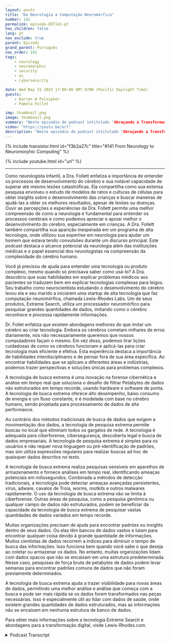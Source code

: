 ```yaml
---
layout: posts
title: "Da Neurologia à Computação Neuromórfica"
number: 141
permalink: episode-EDT141-pt
has_children: false
lang: pt
nav_exclude: true
parent: Episodi
grand_parent: Português
nav_order: 141
tags:
    - neurology
    - neuromorphic
    - security
    - ai
    - cybersecurity

date: Wed May 31 2023 17:00:00 GMT-0700 (Pacific Daylight Time)
guests:
    - Darren W Pulsipher
    - Pamela Follet

img: thumbnail.png
image: thumbnail.png
summary: "Neste episódio de podcast intitulado "Abraçando a Transformação Digital", a Dra. Pamela Follett, neurologista e co-fundadora do Lewis Rhodes Labs, compartilha sua formação e expertise no campo da neurologia, especialmente no que diz respeito à pesquisa sobre o desenvolvimento do cérebro na primeira infância."
video: "https://youtu.be/url"
description: "Neste episódio de podcast intitulado "Abraçando a Transformação Digital", a Dra. Pamela Follett, neurologista e co-fundadora do Lewis Rhodes Labs, compartilha sua formação e expertise no campo da neurologia, especialmente no que diz respeito à pesquisa sobre o desenvolvimento do cérebro na primeira infância."
---
```


<div>
{% include transistor.html id="f3b2a27c" title="#141 From Neurology to Neuromorphic Computing" %}

{% include youtube.html id="url" %}
</div>

---

Como neurologista infantil, a Dra. Follett enfatiza a importância de entender os processos de desenvolvimento do cérebro e sua notável capacidade de superar até mesmo lesões catastróficas. Ela compartilha como sua extensa pesquisa envolveu o estudo de modelos de ratos e culturas de células para obter insights sobre o desenvolvimento das crianças e buscar maneiras de ajudá-las a obter os melhores resultados, apesar de lesões ou doenças. Ouvir as percepções e experiências da Dra. Follett permite uma melhor compreensão de como a neurologia é fundamental para entender os processos cerebrais e como podemos apreciar e apoiar melhor o desenvolvimento do cérebro, especialmente em crianças. A Dra. Follett também compartilha sua aparição inesperada em um programa de alta tecnologia, onde utilizou sua expertise em neurologia para ajudar um homem que estava tendo convulsões durante um discurso principal. Este podcast destaca o alcance potencial da neurologia além das instituições médicas e o papel essencial dos neurologistas na compreensão da complexidade do cérebro humano.

Você já precisou de ajuda para entender uma tecnologia ou produto complexo, mesmo quando só precisava saber como usá-lo? A Dra. descobriu que suas habilidades em explicar problemas médicos aos pacientes se traduzem bem em explicar tecnologias complexas para leigos. Seu trabalho como neurocientista estudando o desenvolvimento do cérebro levou ela e seu marido a iniciarem uma startup de alta tecnologia que faz computação neuromórfica, chamada Lewis-Rhodes Labs. Um de seus produtos, Extreme Search, utiliza um processador neuromórfico para pesquisar grandes quantidades de dados, imitando como o cérebro reconhece e processa rapidamente informações.

Dr. Follet enfatiza que existem abordagens melhores do que imitar um cérebro ao criar tecnologia. Embora os cérebros cometam milhares de erros diariamente, nós não necessariamente queremos que nossos computadores façam o mesmo. Em vez disso, podemos tirar lições cuidadosas de como os cérebros funcionam e aplicá-las para criar tecnologia mais eficiente e efetiva. Esta experiência destaca a importância de habilidades interdisciplinares e de pensar fora de sua área específica. Ao encontrar habilidades que se aplicam a diferentes áreas e indústrias, podemos trazer perspectivas e soluções únicas para problemas complexos.

A tecnologia de busca extrema é uma inovação na forense cibernética e análise em tempo real que soluciona o desafio de filtrar Petabytes de dados não estruturados em tempo recorde, usando hardware e software de ponta. A tecnologia de busca extrema oferece alto desempenho, baixo consumo de energia e um fluxo constante, e é modelada com base no cérebro humano, sendo projetada para processamento de dados de alta performance.

Ao contrário dos métodos tradicionais de busca de dados que exigem a movimentação dos dados, a tecnologia de pesquisa extrema permite buscas no local que eliminam todos os gargalos de rede. A tecnologia é adequada para ciberforense, cibersegurança, descoberta legal e busca de dados empresariais. A tecnologia de pesquisa extrema é simples para os usuários e não requer nova linguagem ou pré-identificação de padrões, mas sim utiliza expressões regulares para realizar buscas ad hoc de quaisquer dados descritos no texto.

A tecnologia de busca extrema realiza pesquisas sensíveis em aparelhos de armazenamento e fornece análises em tempo real, identificando ameaças potenciais em milissegundos. Combinada a métodos de detecção tradicionais, a tecnologia pode detectar ameaças avançadas persistentes, vírus, adware, cavalos de Troia, worms, rootkits e outros malwares rapidamente. O uso da tecnologia de busca extrema não se limita à ciberforense. Outras áreas de pesquisa, como a pesquisa genômica ou qualquer campo de dados não estruturados, podem se beneficiar da capacidade da tecnologia de busca extrema de pesquisar vastas quantidades de dados variados em tempo recorde.

Muitas organizações precisam de ajuda para encontrar padrões ou insights dentro de seus dados. Ou elas têm bancos de dados vastos e lutam para encontrar qualquer coisa devido à grande quantidade de informações. Muitos cientistas de dados recorrem a índices para diminuir o tempo de busca das informações. Isso funciona bem quando você sabe o que deseja ao coletar ou armazenar os dados. No entanto, muitas organizações lidam com dados opacos que não se encaixam em uma estrutura predeterminada. Nesse caso, pesquisas de força bruta de petabytes de dados podem levar semanas para encontrar padrões comuns de dados que não foram previamente determinados.

A tecnologia de busca extrema ajuda a trazer visibilidade para novas áreas de dados, permitindo uma melhor análise e análise que começa com a busca e pode ser mais rápida se os dados forem transformados nas peças necessárias. Isso é especialmente útil ao lidar com dados de saúde, onde existem grandes quantidades de dados estruturados, mas as informações não se encaixam em nenhuma estrutura de banco de dados.

Para obter mais informações sobre a tecnologia Extreme Search e abordagens para a transformação digital, visite Lewis-Rhodes.com.



<details>
<summary> Podcast Transcript </summary>

<p></p>

</details>
